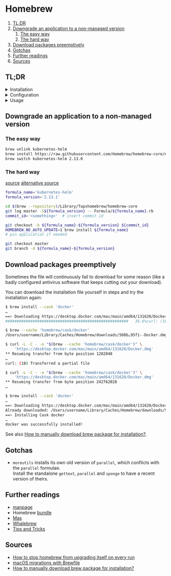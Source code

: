 # Homebrew

1. [TL;DR](#tldr)
1. [Downgrade an application to a non-managed version](#downgrade-an-application-to-a-non-managed-version)
   1. [The easy way](#the-easy-way)
   1. [The hard way](#the-hard-way)
1. [Download packages preemptively](#download-packages-preemptively)
1. [Gotchas](#gotchas)
1. [Further readings](#further-readings)
1. [Sources](#sources)

## TL;DR

<details>
  <summary>Installation</summary>

```sh
# Install.
/bin/bash -c "$(curl -fsSL https://raw.githubusercontent.com/Homebrew/install/HEAD/install.sh)"

# Uninstall.
/bin/bash -c "$(curl -fsSL https://raw.githubusercontent.com/Homebrew/install/HEAD/uninstall.sh)"
```

</details>
<details>
  <summary>Configuration</summary>

```sh
# Require SHA check for casks.
# Change cask installation dir to the Application folder in the user's HOME.
export HOMEBREW_CASK_OPTS="--require-sha --appdir $HOME/Applications"

# Print install times for each formula at the end of the run.
export HOMEBREW_DISPLAY_INSTALL_TIMES=1

# Do not automatically update before running some commands.
export HOMEBREW_NO_AUTO_UPDATE=1

# Do not print HOMEBREW_INSTALL_BADGE on a successful build.
export HOMEBREW_NO_EMOJI=1

# Do not use the GitHub API.
# Avoid searches or fetching relevant issues after a failed install.
export HOMEBREW_NO_GITHUB_API=1

# Forbid redirects from secure HTTPS to insecure HTTP.
export HOMEBREW_NO_INSECURE_REDIRECT=1

# Only list updates to installed software.
export HOMEBREW_UPDATE_REPORT_ONLY_INSTALLED=1

# Pass the -A option when calling sudo.
export SUDO_ASKPASS=1
```

</details>
<details>
  <summary>Usage</summary>

```sh
# Search for formulae.
brew search 'parallel'
brew search --cask 'gpg'

# Install something.
brew install 'gettext'
brew install --cask 'spotify'

# Start managing manually-installed apps
brew install --cask --adopt 'textmate'

# Get formulae's dependencies.
brew deps
brew deps --installed 'azure-cli'
brew deps --tree

# Get information on formulae.
brew info 'sponge'

# List all files installed by formulae.
brew ls -v 'coreutils'
brew ls -v --cask 'firefox'

# Prevent formulae from upgrading.
brew pin 'gnupg2'

# Uninstall something.
brew uninstall --zap 'keybase'

# (Re)create links for applications.
brew link 'kubernetes-cli'

# Show outdated casks.
brew outdated --cask --greedy

# Add taps.
# Only one at a time.
brew tap 'homebrew/services'

# Manage services.
# Requires the 'homebrew/services' tap.
brew services start 'openssl-osx-ca'

# Bring an installation up to speed from a Brewfile.
brew bundle
brew bundle --global
brew bundle install --file "$HOME/Brewfile"

# Check what changes from a Brewfile.
brew bundle check
brew bundle … check --file "$HOME/Brewfile"

# Check what items not listed in a Brewfile would be removed.
brew bundle cleanup
brew bundle … cleanup --file "$HOME/Brewfile"

# Remove items not listed in a Brewfile.
brew bundle … --cleanup --zap

# Dump all installed casks/formulae/images/taps into a Brewfile.
brew bundle dump
```

</details>

## Downgrade an application to a non-managed version

### The easy way

```sh
brew unlink kubernetes-helm
brew install https://raw.githubusercontent.com/Homebrew/homebrew-core/ed9dcb2cb455a816f744c3ad4ab5c18a0d335763/Formula/kubernetes-helm.rb
brew switch kubernetes-helm 2.13.0
```

### The hard way

[source](https://stackoverflow.com/questions/3987683/homebrew-install-specific-version-of-formula)
[alternative source](https://www.fernandomc.com/posts/brew-install-legacy-hugo-site-generator/)

```sh
formula_name='kubernetes-helm'
formula_version='2.13.1'

cd $(brew --repository)/Library/Tapshomebrew/homebrew-core
git log master -S${formula_version} -- Formula/${formula_name}.rb
commit_id='<something>'  # insert commit id

git checkout -b ${formula_name}-${formula_version} ${commit_id}
HOMEBREW_NO_AUTO_UPDATE=1 brew install ${formula_name}
# pin application if needed

git checkout master
git branch -d ${formula_name}-${formula_version}
```

## Download packages preemptively

Sometimes the file will continuously fail to download for some reason (like a badly configured antivirus software that
keeps cutting out your download).

You can download the installation file yourself in steps and try the installation again:

```sh
$ brew install --cask 'docker'
…
==> Downloading https://desktop.docker.com/mac/main/amd64/131620/Docker.dmg
######################################################   36.6%curl: (18) Transferred a partial file

$ brew --cache 'homebrew/cask/docker'
/Users/username/Library/Caches/Homebrew/downloads/508b…95f1--Docker.dmg

$ curl -L -C - -o "$(brew --cache 'homebrew/cask/docker')" \
    'https://desktop.docker.com/mac/main/amd64/131620/Docker.dmg'
** Resuming transfer from byte position 1282048
…
curl: (18) Transferred a partial file

$ curl -L -C - -o "$(brew --cache 'homebrew/cask/docker')" \
    'https://desktop.docker.com/mac/main/amd64/131620/Docker.dmg'
** Resuming transfer from byte position 242762028
…

$ brew install --cask 'docker'
…
==> Downloading https://desktop.docker.com/mac/main/amd64/131620/Docker.dmg
Already downloaded: /Users/username/Library/Caches/Homebrew/downloads/508b…95f1--Docker.dmg
==> Installing Cask docker
…
docker was successfully installed!
```

See also [How to manually download brew package for installation?].

## Gotchas

- `moreutils` installs its own old version of `parallel`, which conflicts with the `parallel` formulae.<br/>
  Install the standalone `gettext`, `parallel` and `sponge` to have a recent version of theirs.

## Further readings

- [manpage]
- Homebrew [bundle]
- [Mas]
- [Whalebrew]
- [Tips and Tricks]

## Sources

- [How to stop homebrew from upgrading itself on every run]
- [macOS migrations with Brewfile]
- [How to manually download brew package for installation?]

<!--
  Reference
  ═╬═Time══
  -->

<!-- In-article sections -->
<!-- Knowledge base -->
[mas]: mas.md
[whalebrew]: whalebrew.md

<!-- Files -->
<!-- Upstream -->
[bundle]: https://github.com/Homebrew/homebrew-bundle
[manpage]: https://docs.brew.sh/Manpage
[tips and tricks]: https://docs.brew.sh/Tips-N'-Tricks

<!-- Others -->
[how to manually download brew package for installation?]: https://stackoverflow.com/questions/53551665/how-to-manually-download-brew-package-for-installation#53579448
[how to stop homebrew from upgrading itself on every run]: https://superuser.com/questions/1209053/how-do-i-tell-homebrew-to-stop-running-brew-update-every-time-i-want-to-install/1209068#1209068
[macos migrations with brewfile]: https://openfolder.sh/macos-migrations-with-brewfile
